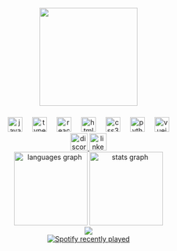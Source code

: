 <br clear="both">

<div align="center">
  <img height="200" src="https://camo.githubusercontent.com/9c22dee149b0151013649c5a84ff2bce6e9496f5e051ea2a52ade1d2b9b7b97b/68747470733a2f2f6d65646961342e67697068792e636f6d2f6d656469612f76312e59326c6b505463354d4749334e6a457859326c685a7a5a7a4e7a5669636e6c6a5a6e526b596e4a6d59586c6e6144553062575a77613259794e336c746332313359546b7a61435a6c634431324d563970626e526c636d35686246396e61575a66596e6c666157516d593351395a772f45646b6e7561534778374830592f67697068792e77656270"  />
</div>

###

<div align="center">
  <img src="https://cdn.jsdelivr.net/gh/devicons/devicon/icons/javascript/javascript-original.svg" height="30" alt="javascript logo" />
  <img width="12" />
  <img src="https://cdn.jsdelivr.net/gh/devicons/devicon/icons/typescript/typescript-original.svg" height="30" alt="typescript logo"  />
  <img width="12" />
  <img src="https://cdn.jsdelivr.net/gh/devicons/devicon/icons/react/react-original.svg" height="30" alt="react logo"  />
  <img width="12" />
  <img src="https://cdn.jsdelivr.net/gh/devicons/devicon/icons/html5/html5-original.svg" height="30" alt="html5 logo"  />
  <img width="12" />
  <img src="https://cdn.jsdelivr.net/gh/devicons/devicon/icons/css3/css3-original.svg" height="30" alt="css3 logo"  />
  <img width="12" />
  <img src="https://cdn.jsdelivr.net/gh/devicons/devicon/icons/python/python-original.svg" height="30" alt="python logo"  />
  <img width="12" />
  <img src="https://cdn.jsdelivr.net/gh/devicons/devicon/icons/vuejs/vuejs-original.svg" height="30" alt="vuejs logo"  />
</div>

<div align="center">
  <a href="https://discord.com/channels/quantumflux" target="_blank">
    <img src="https://img.shields.io/static/v1?message=Discord&logo=discord&label=&color=7289DA&logoColor=white&labelColor=&style=for-the-badge" height="35" alt="discord logo"  />
  </a>
  <a href="https://www.linkedin.com/in/marcos-baravalle/" target="_blank">
    <img src="https://img.shields.io/static/v1?message=LinkedIn&logo=linkedin&label=&color=0077B5&logoColor=white&labelColor=&style=for-the-badge" height="35" alt="linkedin logo"  />
  </a>
</div>

<div align="center">
    <img src="https://github-readme-stats.vercel.app/api/top-langs?username=quantumvflux&locale=en&hide_title=false&layout=compact&card_width=320&langs_count=5&theme=dracula&hide_border=false" height="150" alt="languages graph"  />
  <img src="https://github-readme-stats.vercel.app/api?username=quantumvflux&hide_title=false&hide_rank=false&show_icons=true&include_all_commits=true&count_private=true&disable_animations=false&theme=dracula&locale=en&hide_border=false" height="150" alt="stats graph"  />

</div>

<div align="center">
  <img src="https://streak-stats.demolab.com/?user=quantumvflux&theme=catppuccin-frappe"/>
</div>
<div align="center">
  <a href="https://open.spotify.com/user/marcosfloyd73">
    <img src="https://spotify-recently-played-readme.vercel.app/api?user=marcosfloyd73&count=5&unique=false" alt="Spotify recently played"  />
  </a>
</div>
